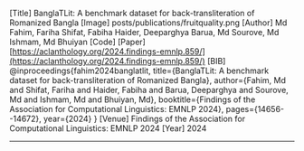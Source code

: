 [Title]
BanglaTLit: A benchmark dataset for back-transliteration of Romanized Bangla
[Image]
posts/publications/fruitquality.png
[Author]
Md Fahim, Fariha Shifat, Fabiha Haider, Deeparghya Barua, Md Sourove, Md Ishmam, Md Bhuiyan
[Code]
[Paper]
[https://aclanthology.org/2024.findings-emnlp.859/](https://aclanthology.org/2024.findings-emnlp.859/)
[BIB]
@inproceedings{fahim2024banglatlit,
  title={BanglaTLit: A benchmark dataset for back-transliteration of Romanized Bangla},
  author={Fahim, Md and Shifat, Fariha and Haider, Fabiha and Barua, Deeparghya and Sourove, Md and Ishmam, Md and Bhuiyan, Md},
  booktitle={Findings of the Association for Computational Linguistics: EMNLP 2024},
  pages={14656--14672},
  year={2024}
}
[Venue]
Findings of the Association for Computational Linguistics: EMNLP 2024
[Year]
2024

---



<!-- # 📚 Research Publications

- 🔤 **[BanglaTLit: A Benchmark Dataset for Back-Transliteration of Romanized Bangla](https://aclanthology.org/2024.findings-emnlp.859.pdf)**  
  🗞️ *EMNLP-2024 Findings*  
  👥 **Authors**: Md Fahim\*, Fariha Tanjim \*, Fabiha Haider\*, Deeparghya Dutta , Md Sakib Ul Rahman, Md Farhan Ishmam, Md Farhad Alam   




- 🔠 **[Improving the Performance of Transformer-based Models Over Classical Baselines in Multiple Transliterated Languages](https://ebooks.iospress.nl/doi/10.3233/FAIA240972)**  
  🎓 *ECAI-2024*  [**Full Talk Presentation**]((https://www.ecai2024.eu/programme/schedule))
  👥 **Authors**: Fahim Ahmed\*, Md Fahim\*, Amin Ahsan Ali, Ashraful Amin, AKM Mahabubur Rahman  
  


- 💬 **[BanTH: A Multi-label Hate Speech Detection Dataset for Transliterated Bangla](https://arxiv.org/abs/2410.13281)**  
  🗞️ *NAACL-2025 Findings*  
  👥 **Authors**: Fabiha Haider, Fariha Tanjim, Md Farhan Ishmam, Deeparghya Dutta , Md Sakib Ul Rahman , Md Fahim, Md Farhad Alam 



- 🛡️ **[HateXplain Space Model: Fusing Robustness with Explainability in Hate Speech Analysis](https://neurips2023-enlsp.github.io/papers/paper_91.pdf)**  
  🧪 *ENLSP Workshop @ NeurIPS*  
  👥 **Authors**: Md Fahim, Md Shihab Shahriar, Mohammad Ruhul Amin  



- 🧠 **[Aambela at BLP-2023 Task 2: Enhancing BanglaBERT Performance...](https://aclanthology.org/2023.banglalp-1.42.pdf)**  
  🧪 *BLP Workshop @ EMNLP*  [**Best Paper Award**](https://blp-workshop.github.io/) 
  👥 **Authors**: Md Fahim  
 


- ⚙️ **[TinyLLM Efficacy in Low-Resource Language: An Experiment on Bangla Text Classification Task](https://link.springer.com/chapter/10.1007/978-3-031-78495-8_30)**  
  🎓 *ICPR 2024*  [**Oral Presentation**](https://icpr2024.org/pdf/Oral%20Papers.pdf)
  👥 **Authors**: Farhan Noor Dehan\*, Md Fahim\*, Amin Ahsan Ali, Ashraful Amin, AKM Mahabubur Rahman  



- 🖼️ **[ChitroJera: A Regionally Relevant Visual Question Answering Dataset for Bangla](https://arxiv.org/abs/2410.14991)**  
  👥 **Authors**: Deeparghya Dutta\*, Md Sakib Ul Rahman Sourove\*, Md Fahim\*, Fabiha Haider, Fariha Tanjim, Md Farhan Ishmam, Md Farhad Alam  

 -->


